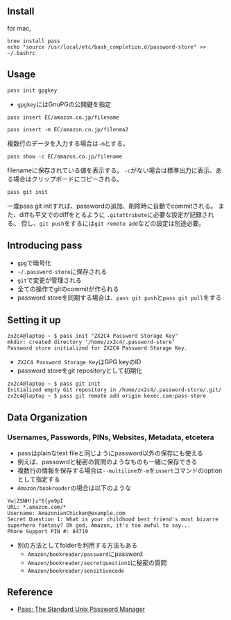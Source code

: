 
## Install

for mac,

```
brew install pass
echo "source /usr/local/etc/bash_completion.d/password-store" >> ~/.bashrc
```

## Usage

```
pass init gpgkey
```

* `gpgkey`にはGnuPGの公開鍵を指定

```
pass insert EC/amazon.co.jp/filename
```

```
pass insert -m EC/amazon.co.jp/filenma2
```

複数行のデータを入力する場合は`-m`とする。

```
pass show -c EC/amazon.co.jp/filename
```

filenameに保存されている値を表示する。
`-c`がない場合は標準出力に表示、ある場合はクリップボードにコピーされる。

```
pass git init
```

一度pass git initすれば、passwordの追加、削除時に自動でcommitされる。
また、diffも平文でのdiffをとるように `.gitattribute`に必要な設定が記録される。
但し、`git push`をするには`git remote add`などの設定は別途必要。

## Introducing pass
* `gpg`で暗号化
* `~/.password-store`に保存される
* `git`で変更が管理される
* 全ての操作でgitのcommitが作られる
* password storeを同期する場合は、`pass git push`と`pass git pull`をする

## Setting it up

```
zx2c4@laptop ~ $ pass init "ZX2C4 Password Storage Key"
mkdir: created directory ‘/home/zx2c4/.password-store’
Password store initialized for ZX2C4 Password Storage Key.
```

* `ZX2C4 Password Storage Key`はGPG keyのID
* password storeをgit repositoryとして初期化

```
zx2c4@laptop ~ $ pass git init
Initialized empty Git repository in /home/zx2c4/.password-store/.git/
zx2c4@laptop ~ $ pass git remote add origin kexec.com:pass-store
```



## Data Organization

### Usernames, Passwords, PINs, Websites, Metadata, etcetera
* passはplainなtext fileと同じようにpassword以外の保存にも使える
* 例えば、passowrdと秘密の質問のようなものも一緒に保存できる
* 複数行の情報を保存する場合は`--multiline`か`-m`を`insert`コマンドのoptionとして指定する
* `Amazon/bookreader`の場合は以下のような

```
Yw|ZSNH!}z"6{ym9pI
URL: *.amazon.com/*
Username: AmazonianChicken@example.com
Secret Question 1: What is your childhood best friend's most bizarre superhero fantasy? Oh god, Amazon, it's too awful to say...
Phone Support PIN #: 84719
```

* 別の方法としてfolderを利用する方法もある
    * `Amazon/bookreader/password`にpassword
    * `Amazon/bookreader/secretquestion1`に秘密の質問
    * `Amazon/bookreader/sensitivecode`

## Reference
* [Pass: The Standard Unix Password Manager](https://www.passwordstore.org/)
